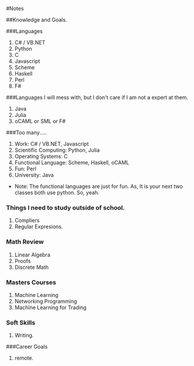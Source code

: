 #Notes

##Knowledge and Goals.

###Languages

1. C# / VB.NET
2. Python
3. C
4. Javascript
5. Scheme
6. Haskell
7. Perl
8. F#

###Languages I will mess with, but I don't care if I am not a expert at them.
1. Java
2. Julia
3. oCAML or SML or F#

###Too many.....

1. Work: C# / VB.NET, Javascript
2. Scientific Computing: Python, Julia
3. Operating Systems: C
4. Functional Language: Scheme, Haskell, oCAML
5. Fun: Perl
6. University: Java

- Note: The functional languages are just for fun. As, It is your next two classes both use python. So, yeah. 

### Things I need to study outside of school.

1. Compliers
2. Regular Expresions.

### Math Review

1. Linear Algebra
2. Proofs
3. Discrete Math

### Masters Courses

1. Machine Learning
2. Networking Programming
3. Machine Learning for Trading

### Soft Skills

1. Writing.

###Career Goals

1. remote.
